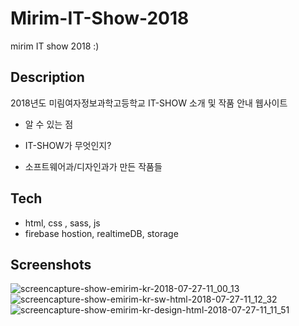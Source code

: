 # Mirim-IT-Show-2018
mirim IT show 2018 :)

Description
-------------------------------
2018년도 미림여자정보과학고등학교 IT-SHOW 소개 및 작품 안내 웹사이트

* 알 수 있는 점

- IT-SHOW가 무엇인지?

- 소프트웨어과/디자인과가 만든 작품들

Tech
----------------------------------
- html, css , sass, js
- firebase hostion, realtimeDB, storage

Screenshots
---------------------------------

![screencapture-show-emirim-kr-2018-07-27-11_00_13](https://user-images.githubusercontent.com/31758135/43297880-91e9e30a-918e-11e8-9699-549985d70188.png)
![screencapture-show-emirim-kr-sw-html-2018-07-27-11_12_32](https://user-images.githubusercontent.com/31758135/43297884-9231ccba-918e-11e8-8088-02a98309f216.png)
![screencapture-show-emirim-kr-design-html-2018-07-27-11_11_51](https://user-images.githubusercontent.com/31758135/43297883-920da1f0-918e-11e8-8781-6b7f15546cb1.png)



